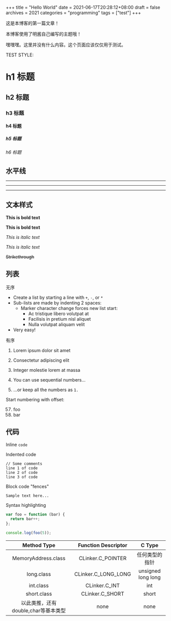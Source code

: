 +++
title = "Hello World"
date = 2021-06-17T20:28:12+08:00
draft = false
archives = 2021
categories = "programming"
tags = ["test"]
+++

这是本博客的第一篇文章！

本博客使用了明酱自己编写的主题哦！

<!--more-->

嘿嘿嘿。这里并没有什么内容。这个页面应该仅仅用于测试。

TEST STYLE:

# h1 标题
## h2 标题
### h3 标题
#### h4 标题
##### h5 标题
###### h6 标题


## 水平线

___

---

***


## 文本样式

**This is bold text**

__This is bold text__

*This is italic text*

_This is italic text_

~~Strikethrough~~


## 列表

无序

+ Create a list by starting a line with `+`, `-`, or `*`
+ Sub-lists are made by indenting 2 spaces:
  - Marker character change forces new list start:
    * Ac tristique libero volutpat at
    + Facilisis in pretium nisl aliquet
    - Nulla volutpat aliquam velit
+ Very easy!

有序

1. Lorem ipsum dolor sit amet
2. Consectetur adipiscing elit
3. Integer molestie lorem at massa


1. You can use sequential numbers...
1. ...or keep all the numbers as `1.`

Start numbering with offset:

57. foo
1. bar


## 代码

Inline `code`

Indented code

    // Some comments
    line 1 of code
    line 2 of code
    line 3 of code


Block code "fences"

```
Sample text here...
```

Syntax highlighting

``` js
var foo = function (bar) {
  return bar++;
};

console.log(foo(5));
```

| Method Type | Function Descriptor | C Type |
| :----: | :-----: | :-----: |
| MemoryAddress.class | CLinker.C_POINTER | 任何类型的指针 |
| long.class | CLinker.C_LONG_LONG | unsigned long long |
| int.class | CLinker.C_INT | int |
| short.class | CLinker.C_SHORT | short |
| 以此类推，还有double,char等基本类型 | none | none |